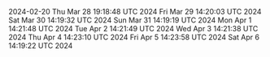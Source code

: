 2024-02-20
Thu Mar 28 19:18:48 UTC 2024
Fri Mar 29 14:20:03 UTC 2024
Sat Mar 30 14:19:32 UTC 2024
Sun Mar 31 14:19:19 UTC 2024
Mon Apr  1 14:21:48 UTC 2024
Tue Apr  2 14:21:49 UTC 2024
Wed Apr  3 14:21:38 UTC 2024
Thu Apr  4 14:23:10 UTC 2024
Fri Apr  5 14:23:58 UTC 2024
Sat Apr  6 14:19:22 UTC 2024
